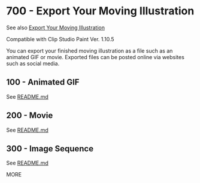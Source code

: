 # 700 - Export Your Moving Illustration

See also [Export Your Moving Illustration](https://tips.clip-studio.com/en-us/articles/531)

Compatible with Clip Studio Paint Ver. 1.10.5

You can export your finished moving illustration as a file such as an animated GIF or movie. Exported files can be posted online via websites such as social media.

## 100 - Animated GIF

See [README.md](./100/README.md)

## 200 - Movie

See [README.md](./200/README.md)

## 300 - Image Sequence

See [README.md](./300/README.md)

MORE 
